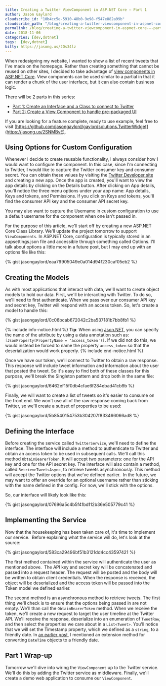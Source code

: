 ```yaml
---
title: Creating a Twitter ViewComponent in ASP.NET Core – Part 1
author: Jason Gaylord
cloudscribe_id: "10b4cc5e-5910-48b0-9e98-f547e882a99b"
cloudscribe_path: "/blog/creating-a-twitter-viewcomponent-in-aspnet-core-–-part-1"
permalink: /blog/creating-a-twitter-viewcomponent-in-aspnet-core-–-part-1
date: 2018-11-06
categories: [dev,dotnet]
tags:  [dev,dotnet]
bitly: https://jasong.us/2Os34lz
---
```


When redesigning my website, I wanted to show a list of recent tweets that I've made on the homepage. Rather than creating something that cannot be reused on other sites, I decided to take advantage of [view components in ASP.NET Core](https://jasong.us/2Pew99F). View components can be used similar to a partial in that it can render a chunk of the user interface, but it can also contain business logic.

There will be 2 parts in this series:

- [Part 1: Create an Interface and a Class to connect to Twitter](https://jasong.us/2Os34lz)
- [Part 2: Create a View Component to handle pre-packaged UI](https://jasong.us/2PbDOpg)

If you are looking for a feature complete, ready to use example, feel free to visit [https://github.com/jasongaylord/gaylordsolutions.TwitterWidget](https://jasong.us/2SNMBvE). 

## Using Options for Custom Configuration
Whenever I decide to create reusable functionality, I always consider how I would want to configure the component. In this case, since I'm connecting to Twitter, I would like to capture the Twitter consumer key and consumer secret. You can obtain these values by visiting the [Twitter Developer site](https://jasong.us/2qtZe1T) and creating a new app. Once the app is created, you'll want to view the app details by clicking on the Details button. After clicking on App details, you'll notice the three menu options under your app name: App details, Keys and tokens, and Permissions. If you click on Keys and tokens, you'll find the consumer API key and the consumer API secret key.

You may also want to capture the Username in custom configuration to use a default username for the component when one isn't passed in.

For the purpose of this article, we'll start off by creating a new ASP.NET Core Class Library. We'll update the project tomorrow to support `ViewComponents`. In ASP.NET Core, configuration is typically stored in an appsettings.json file and accessible through something called Options. I'll talk about options a little more in a future post, but I may end up with an options file like this:

{% gist jasongaylord/eaa79905049e0a014d94f230caf05eb2 %}

## Creating the Models
As with most applications that interact with data, we'll want to create object models to hold our data. First, we'll be interacting with Twitter. To do so, we'll need to first authenticate. When we pass over our consumer API key and secret key, Twitter will respond with an access token. So, let's create a model to handle this:

{% gist jasongaylord/0c08bcab672042c2ba537181b7bb8fb1 %}

{% include info-notice.html %}
<strong>Tip</strong>: When using <a href="https://jasong.us/2SNtyl5">Json.NET</a>, you can specify the name of the attribute by using a data annotation such as: <code>[JsonProperty(PropertyName = 'access_token')]</code>. If we did not do this, we would instead be forced to name the property <code>access_token</code> so that the deserialization would work properly.
{% include end-notice.html %}

Once we have our token, we'll connect to Twitter to obtain a raw response.  This response will include tweet information and information about the user that posted the tweet. So it's easy to find both of these classes for this purpose, we'll break the Singleton pattern and drop both in the same file:

{% gist jasongaylord/6462ef15f0db4cfae6f284ebad41cb9b %}

Finally, we will want to create a list of tweets so it's easier to consume on the front end. We won't use all of the raw response coming back from Twitter, so we'll create a subset of properties to be used:

{% gist jasongaylord/5b8540154753b304207f833466066ad8 %}

## Defining the Interface
Before creating the service called `TwitterService`, we'll need to define the interface. The interface will include a method to authenticate to Twitter and obtain an access token to be used in subsequent calls. We'll call this method `ObtainBearerToken`. It will accept two parameters: one for the API key and one for the API secret key. The interface will also contain a method, called `RetrieveTweetsAsync`, to retrieve tweets asynchronously. This method will accept the Twitter options that we've defined earlier.  In the future, we may want to offer an override for an optional username rather than sticking with the name defined in the config. For now, we'll stick with the options.

So, our interface will likely look like this:

{% gist jasongaylord/07696a5c4b5f41bd112b36e505779c41 %}

## Implementing the Service
Now that the housekeeping has been taken care of, it's time to implement our service.  Before explaining what the service will do, let's look at the source:

{% gist jasongaylord/583ca29496bf51b3121dd4cc43597421 %}

The first method contained within the service will authenticate the user as mentioned above.  The API key and secret key will be concatenated and passed into a request header. The request will be posted and the body will be written to obtain client credentials. When the response is received, the object will be deserialized and the access token will be passed into the Token model we defined earlier.

The second method is an asynchronous method to retrieve tweets. The first thing we'll check is to ensure that the options being passed in are not empty. We'll than call the `ObtainBearerToken` method. When we receive the token, we'll create a new request to target the user timeline at the Twitter API. We'll receive the response, deserialize into an enumeration of `TweetRaw`, and then select the properties we care about in a `List<Tweet>`. You'll notice that we will set the Timestamp property, which we defined as a `string`, to a friendly date. In [an earlier post](https://jasong.us/2F2KFfS), I mentioned an extension method for converting `DateTime` objects to a friendly date. 

## Part 1 Wrap-up
Tomorrow we'll dive into wiring the `ViewComponent` up to the Twitter service. We'll do this by adding the Twitter service as middleware. Finally, we'll create a demo web application to consume our `ViewComponent`.